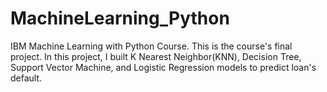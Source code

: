 # MachineLearning_Python
IBM Machine Learning with Python Course.
This is the course's final project. In this project, I built K Nearest Neighbor(KNN), Decision Tree, Support Vector Machine, and Logistic Regression models to predict loan's default.
